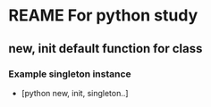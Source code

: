 # REAME For python study

## new, init default function for class 

### Example singleton instance 

- [python new, init, singleton..]